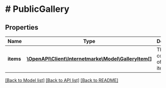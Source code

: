 # # PublicGallery

## Properties

Name | Type | Description | Notes
------------ | ------------- | ------------- | -------------
**items** | [**\OpenAPI\Client\Internetmarke\Model\GalleryItem[]**](GalleryItem.md) | The collection of gallery items. | [optional]

[[Back to Model list]](../../README.md#models) [[Back to API list]](../../README.md#endpoints) [[Back to README]](../../README.md)
